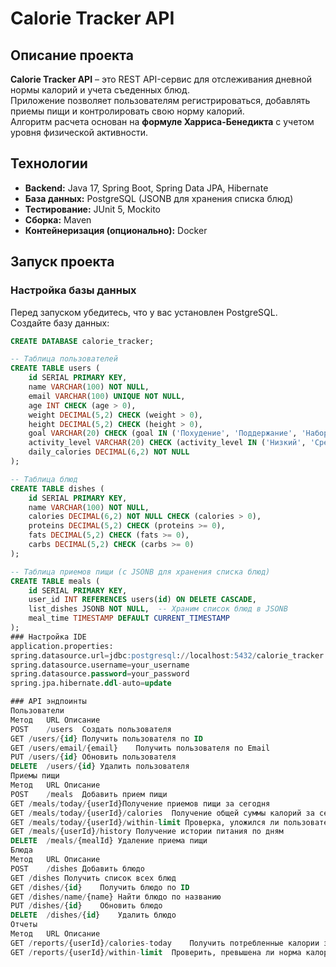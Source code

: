 #  Calorie Tracker API

## Описание проекта
**Calorie Tracker API** – это REST API-сервис для отслеживания дневной нормы калорий и учета съеденных блюд.  
Приложение позволяет пользователям регистрироваться, добавлять приемы пищи и контролировать свою норму калорий.  
Алгоритм расчета основан на **формуле Харриса-Бенедикта** с учетом уровня физической активности.

## Технологии
- **Backend:** Java 17, Spring Boot, Spring Data JPA, Hibernate
- **База данных:** PostgreSQL (JSONB для хранения списка блюд)
- **Тестирование:** JUnit 5, Mockito
- **Сборка:** Maven
- **Контейнеризация (опционально):** Docker

## Запуск проекта

### Настройка базы данных
Перед запуском убедитесь, что у вас установлен PostgreSQL.  
Создайте базу данных:
```sql
CREATE DATABASE calorie_tracker;

-- Таблица пользователей
CREATE TABLE users (
    id SERIAL PRIMARY KEY,
    name VARCHAR(100) NOT NULL,
    email VARCHAR(100) UNIQUE NOT NULL,
    age INT CHECK (age > 0),
    weight DECIMAL(5,2) CHECK (weight > 0),
    height DECIMAL(5,2) CHECK (height > 0),
    goal VARCHAR(20) CHECK (goal IN ('Похудение', 'Поддержание', 'Набор массы')),
    activity_level VARCHAR(20) CHECK (activity_level IN ('Низкий', 'Средний', 'Высокий')),
    daily_calories DECIMAL(6,2) NOT NULL
);

-- Таблица блюд
CREATE TABLE dishes (
    id SERIAL PRIMARY KEY,
    name VARCHAR(100) NOT NULL,
    calories DECIMAL(6,2) NOT NULL CHECK (calories > 0),
    proteins DECIMAL(5,2) CHECK (proteins >= 0),
    fats DECIMAL(5,2) CHECK (fats >= 0),
    carbs DECIMAL(5,2) CHECK (carbs >= 0)
);

-- Таблица приемов пищи (с JSONB для хранения списка блюд)
CREATE TABLE meals (
    id SERIAL PRIMARY KEY,
    user_id INT REFERENCES users(id) ON DELETE CASCADE,
    list_dishes JSONB NOT NULL,  -- Храним список блюд в JSONB
    meal_time TIMESTAMP DEFAULT CURRENT_TIMESTAMP
);
### Настройка IDE
application.properties: 
spring.datasource.url=jdbc:postgresql://localhost:5432/calorie_tracker
spring.datasource.username=your_username
spring.datasource.password=your_password
spring.jpa.hibernate.ddl-auto=update

### API эндпоинты
Пользователи
Метод	URL	Описание
POST	/users	Создать пользователя
GET	/users/{id}	Получить пользователя по ID
GET	/users/email/{email}	Получить пользователя по Email
PUT	/users/{id}	Обновить пользователя
DELETE	/users/{id}	Удалить пользователя
Приемы пищи
Метод	URL	Описание
POST	/meals	Добавить прием пищи
GET	/meals/today/{userId}Получение приемов пищи за сегодня
GET	/meals/today/{userId}/calories	Получение общей суммы калорий за сегодня
GET	/meals/today/{userId}/within-limit Проверка, уложился ли пользователь в норму калорий
GET	/meals/{userId}/history Получение истории питания по дням
DELETE	/meals/{mealId}	Удаление приема пищи
Блюда
Метод	URL	Описание
POST	/dishes	Добавить блюдо
GET	/dishes	Получить список всех блюд
GET	/dishes/{id}	Получить блюдо по ID
GET	/dishes/name/{name}	Найти блюдо по названию
PUT	/dishes/{id}	Обновить блюдо
DELETE	/dishes/{id}	Удалить блюдо
Отчеты
Метод	URL	Описание
GET	/reports/{userId}/calories-today	Получить потребленные калории за день
GET	/reports/{userId}/within-limit	Проверить, превышена ли норма калорий
